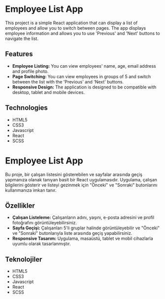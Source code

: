 
# Employee List App

This project is a simple React application that can display a list of employees and allow you to switch between pages. The app displays employee information and allows you to use 'Previous' and 'Next' buttons to navigate the list.

## Features

- **Employee Listing:** You can view employees' name, age, email address and profile photo.
- **Page Switching:** You can view employees in groups of 5 and switch between the list with the 'Previous' and 'Next' buttons.
- **Responsive Design:** The application is designed to be compatible with desktop, tablet and mobile devices.

## Technologies

- HTML5
- CSS3
- Javascript
- React
- SCSS

# Employee List App
Bu proje, bir çalışan listesini gösterebilen ve sayfalar arasında geçiş yapmanıza olanak tanıyan basit bir React uygulamasıdır. Uygulama, çalışan bilgilerini gösterir ve listeyi gezinmek için "Önceki" ve "Sonraki" butonlarını kullanmanıza imkan tanır.

## Özellikler

- **Çalışan Listeleme:** Çalışanların adını, yaşını, e-posta adresini ve profil fotoğrafını görüntüleyebilirsiniz.
- **Sayfa Geçişi:** Çalışanları 5'li gruplar halinde görüntüleyebilir ve "Önceki" ve "Sonraki" butonlarıyla liste arasında geçiş yapabilirsiniz.
- **Responsive Tasarım:** Uygulama, masaüstü, tablet ve mobil cihazlarla uyumlu olarak tasarlanmıştır.

## Teknolojiler

- HTML5
- CSS3
- Javascript
- React
- SCSS
